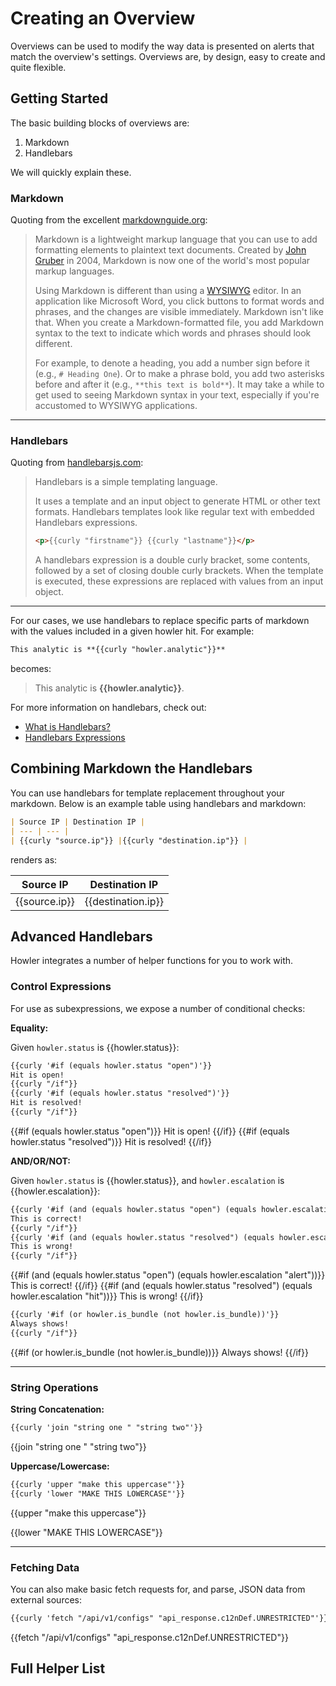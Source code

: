 # Creating an Overview

Overviews can be used to modify the way data is presented on alerts that match the overview's settings. Overviews are, by design, easy to create and quite flexible.

## Getting Started

The basic building blocks of overviews are:

1. Markdown
2. Handlebars

We will quickly explain these.

### Markdown

Quoting from the excellent [markdownguide.org](https://www.markdownguide.org/getting-started/):

> Markdown is a lightweight markup language that you can use to add formatting elements to plaintext text documents. Created by [John Gruber](https://daringfireball.net/projects/markdown/) in 2004, Markdown is now one of the world's most popular markup languages.
>
> Using Markdown is different than using a [WYSIWYG](https://en.wikipedia.org/wiki/WYSIWYG) editor. In an application like Microsoft Word, you click buttons to format words and phrases, and the changes are visible immediately. Markdown isn't like that. When you create a Markdown-formatted file, you add Markdown syntax to the text to indicate which words and phrases should look different.
>
> For example, to denote a heading, you add a number sign before it (e.g., `# Heading One`). Or to make a phrase bold, you add two asterisks before and after it (e.g., `**this text is bold**`). It may take a while to get used to seeing Markdown syntax in your text, especially if you're accustomed to WYSIWYG applications.

---

### Handlebars

Quoting from [handlebarsjs.com](https://handlebarsjs.com/guide/):

> Handlebars is a simple templating language.
>
> It uses a template and an input object to generate HTML or other text formats. Handlebars templates look like regular text with embedded Handlebars expressions.
>
>```html
> <p>{{curly "firstname"}} {{curly "lastname"}}</p>
>```
>
> A handlebars expression is a double curly bracket, some contents, followed by a set of closing double curly brackets. When the template is executed, these expressions are replaced with values from an input object.

---

For our cases, we use handlebars to replace specific parts of markdown with the values included in a given howler hit. For example:

```markdown
This analytic is **{{curly "howler.analytic"}}**
```

becomes:

> This analytic is **{{howler.analytic}}**.

For more information on handlebars, check out:

- [What is Handlebars?](https://handlebarsjs.com/guide/#what-is-handlebars)
- [Handlebars Expressions](https://handlebarsjs.com/guide/expressions.html)

## Combining Markdown the Handlebars

You can use handlebars for template replacement throughout your markdown. Below is an example table using handlebars and markdown:

```markdown
| Source IP | Destination IP |
| --- | --- |
| {{curly "source.ip"}} |{{curly "destination.ip"}} |
```

renders as:

| Source IP | Destination IP |
| --- | --- |
| {{source.ip}} |{{destination.ip}} |

## Advanced Handlebars

Howler integrates a number of helper functions for you to work with.

### Control Expressions

For use as subexpressions, we expose a number of conditional checks:

**Equality:**

Given `howler.status` is {{howler.status}}:

```markdown
{{curly '#if (equals howler.status "open")'}}
Hit is open!
{{curly "/if"}}
{{curly '#if (equals howler.status "resolved")'}}
Hit is resolved!
{{curly "/if"}}
```

{{#if (equals howler.status "open")}}
Hit is open!
{{/if}}
{{#if (equals howler.status "resolved")}}
Hit is resolved!
{{/if}}

**AND/OR/NOT:**

Given `howler.status` is {{howler.status}}, and `howler.escalation` is {{howler.escalation}}:

```markdown
{{curly '#if (and (equals howler.status "open") (equals howler.escalation "alert"))'}}
This is correct!
{{curly "/if"}}
{{curly '#if (and (equals howler.status "resolved") (equals howler.escalation "hit"))'}}
This is wrong!
{{curly "/if"}}
```

{{#if (and (equals howler.status "open") (equals howler.escalation "alert"))}}
This is correct!
{{/if}}
{{#if (and (equals howler.status "resolved") (equals howler.escalation "hit"))}}
This is wrong!
{{/if}}

```markdown
{{curly '#if (or howler.is_bundle (not howler.is_bundle))'}}
Always shows!
{{curly "/if"}}
```

{{#if (or howler.is_bundle (not howler.is_bundle))}}
Always shows!
{{/if}}

---

### String Operations

**String Concatenation:**

```markdown
{{curly 'join "string one " "string two"'}}
```

{{join "string one " "string two"}}

**Uppercase/Lowercase:**

```markdown
{{curly 'upper "make this uppercase"'}}
{{curly 'lower "MAKE THIS LOWERCASE"'}}
```

{{upper "make this uppercase"}}

{{lower "MAKE THIS LOWERCASE"}}

---

### Fetching Data

You can also make basic fetch requests for, and parse, JSON data from external sources:

```markdown
{{curly 'fetch "/api/v1/configs" "api_response.c12nDef.UNRESTRICTED"'}}
```

{{fetch "/api/v1/configs" "api_response.c12nDef.UNRESTRICTED"}}

## Full Helper List
